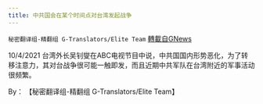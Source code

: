 ```yaml
---
title: 中共国会在某个时间点对台湾发起战争
---
```

`秘密翻译组-精翻组 G-Translators/Elite Team` [轉載自GNews](https://gnews.org/zh-hans/1574920/)

10/4/2021 台湾外长吴钊燮在ABC电视节目中说，中共国国内形势恶化，为了转移注意力，其对台战争很可能一触即发，而且近期中共军队在台湾附近的军事活动很频繁。

By： 【秘密翻译组-精翻组 G-Translators/Elite Team】
